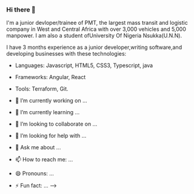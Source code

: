 ### Hi there 👋

<!--
**Regina-uriel/Regina-uriel** is a ✨ _special_ ✨ repository because its `README.md` (this file) appears on your GitHub profile.

Here are some ideas to get you started:
-->

I'm a junior devloper/trainee of PMT, the largest mass transit and logistic company in West and Central Africa with over 3,000 vehicles and 5,000 manpower. I am also a student ofUniversity Of Nigeria Nsukka(U.N.N).

I have 3 months experience as a junior developer,writing software,and developing businesses with these technologies:

- Languages: Javascript, HTML5, CSS3, Typescript, java
- Frameworks: Angular, React
- Tools: Terraform, Git.


- 🔭 I’m currently working on ...
- 🌱 I’m currently learning ...
- 👯 I’m looking to collaborate on ...
- 🤔 I’m looking for help with ...
- 💬 Ask me about ...
- 📫 How to reach me: ...
- 😄 Pronouns: ...
- ⚡ Fun fact: ...
-->
